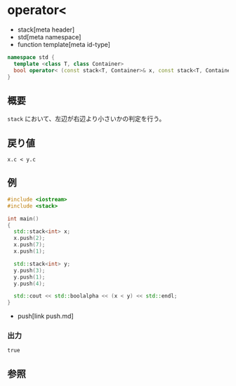 # operator<
* stack[meta header]
* std[meta namespace]
* function template[meta id-type]

```cpp
namespace std {
  template <class T, class Container>
  bool operator< (const stack<T, Container>& x, const stack<T, Container>& y);
}
```

## 概要
`stack` において、左辺が右辺より小さいかの判定を行う。


## 戻り値
`x.c < y.c`


## 例
```cpp example
#include <iostream>
#include <stack>

int main()
{
  std::stack<int> x;
  x.push(2);
  x.push(7);
  x.push(1);

  std::stack<int> y;
  y.push(3);
  y.push(1);
  y.push(4);

  std::cout << std::boolalpha << (x < y) << std::endl;
}
```
* push[link push.md]

### 出力
```
true
```

## 参照
